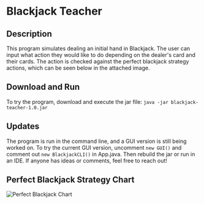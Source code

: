 # Blackjack Teacher

## Description
This program simulates dealing an initial hand in Blackjack. The user can input what action they would like to do depending on the dealer's card and their cards. The action is checked against the perfect blackjack strategy actions, which can be seen below in the attached image.

## Download and Run
To try the program, download and execute the jar file: `java -jar blackjack-teacher-1.0.jar`

## Updates
The program is run in the command line, and a GUI version is still being worked on. To try the current GUI version, uncomment `new GUI()` and comment out `new BlackjackCLI()` in App.java. Then rebuild the jar or run in an IDE.
If anyone has ideas or comments, feel free to reach out!

## Perfect Blackjack Strategy Chart
![Perfect Blackjack Chart](https://www.blackjackapprenticeship.com/wp-content/uploads/2018/10/mini-blackjack-strategy-chart.png)
 
